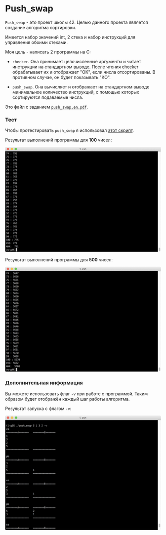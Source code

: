 # Push_swap

`Push_swap` - это проект школы 42. Целью данного проекта является создание алгоритма сортировки.

Имеется набор значений int, 2 стека и набор инструкций для управления обоими стеками.

Моя цель - написать 2 программы на C:

* `checker`. Она принимает целочисленные аргументы и читает инструкции на стандартном выводе. После чтения checker обрабатывает их и отображает "OK", если числа отсортированы. В противном случае, он будет показывать "КО".

* `push_swap`. Она вычисляет и отображает на стандартном выводе минимальное количество инструкций, с помощью которых сортируются подаваемые числа.

Это файл с заданием [`push_swap.en.pdf`](/push_swap.en.pdf).

### Тест

Чтобы протестировать `push_swap` я использовал [этот скрипт](test_ps.sh).

Результат выполнений программы для **100** чисел:

![test_100](/images/100num.png)

Результат выполнений программы для **500** чисел:

![test_500](/images/500num.png)

### Дополнительная информация

Вы можете использовать флаг `-v` при работе с программой. Таким образом будет отображён каждый шаг работы алгоритма.

Результат запуска с флагом `-v`:

![flag_v](/images/flag_v.png)
